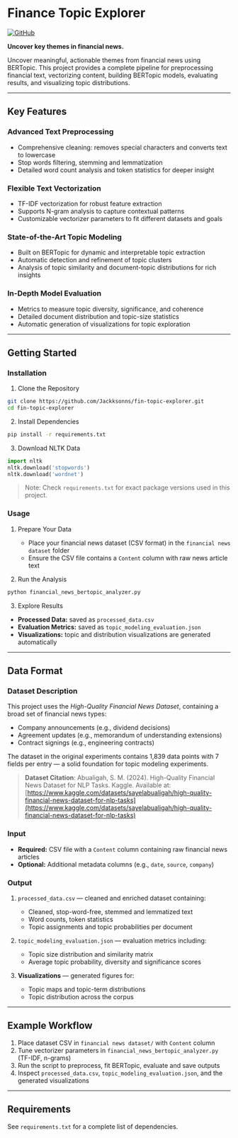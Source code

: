 # Finance Topic Explorer

[![GitHub](https://img.shields.io/badge/GitHub-Jackksonns-blue?style=flat-square&logo=github)](https://github.com/Jackksonns)

**Uncover key themes in financial news.**

Uncover meaningful, actionable themes from financial news using BERTopic. This project provides a complete pipeline for preprocessing financial text, vectorizing content, building BERTopic models, evaluating results, and visualizing topic distributions.

---

## Key Features

### Advanced Text Preprocessing

* Comprehensive cleaning: removes special characters and converts text to lowercase
* Stop words filtering, stemming and lemmatization
* Detailed word count analysis and token statistics for deeper insight

### Flexible Text Vectorization

* TF-IDF vectorization for robust feature extraction
* Supports N-gram analysis to capture contextual patterns
* Customizable vectorizer parameters to fit different datasets and goals

### State-of-the-Art Topic Modeling

* Built on BERTopic for dynamic and interpretable topic extraction
* Automatic detection and refinement of topic clusters
* Analysis of topic similarity and document-topic distributions for rich insights

### In-Depth Model Evaluation

* Metrics to measure topic diversity, significance, and coherence
* Detailed document distribution and topic-size statistics
* Automatic generation of visualizations for topic exploration

---

## Getting Started

### Installation

1. Clone the Repository

```bash
git clone https://github.com/Jackksonns/fin-topic-explorer.git
cd fin-topic-explorer
```

2. Install Dependencies

```bash
pip install -r requirements.txt
```

3. Download NLTK Data

```python
import nltk
nltk.download('stopwords')
nltk.download('wordnet')
```

> Note: Check `requirements.txt` for exact package versions used in this project.

### Usage

1. Prepare Your Data

   * Place your financial news dataset (CSV format) in the `financial news dataset` folder
   * Ensure the CSV file contains a `Content` column with raw news article text

2. Run the Analysis

```bash
python financial_news_bertopic_analyzer.py
```

3. Explore Results

* **Processed Data:** saved as `processed_data.csv`
* **Evaluation Metrics:** saved as `topic_modeling_evaluation.json`
* **Visualizations:** topic and distribution visualizations are generated automatically

---

## Data Format

### Dataset Description

This project uses the *High-Quality Financial News Dataset*, containing a broad set of financial news types:

* Company announcements (e.g., dividend decisions)
* Agreement updates (e.g., memorandum of understanding extensions)
* Contract signings (e.g., engineering contracts)

The dataset in the original experiments contains 1,839 data points with 7 fields per entry — a solid foundation for topic modeling experiments.

> **Dataset Citation**:
> Abualigah, S. M. (2024). High-Quality Financial News Dataset for NLP Tasks. Kaggle. Available at: [https://www.kaggle.com/datasets/sayelabualigah/high-quality-financial-news-dataset-for-nlp-tasks](https://www.kaggle.com/datasets/sayelabualigah/high-quality-financial-news-dataset-for-nlp-tasks)

### Input

* **Required:** CSV file with a `Content` column containing raw financial news articles
* **Optional:** Additional metadata columns (e.g., `date`, `source`, `company`)

### Output

1. `processed_data.csv` — cleaned and enriched dataset containing:

   * Cleaned, stop-word-free, stemmed and lemmatized text
   * Word counts, token statistics
   * Topic assignments and topic probabilities per document

2. `topic_modeling_evaluation.json` — evaluation metrics including:

   * Topic size distribution and similarity matrix
   * Average topic probability, diversity and significance scores

3. **Visualizations** — generated figures for:

   * Topic maps and topic-term distributions
   * Topic distribution across the corpus

---

## Example Workflow

1. Place dataset CSV in `financial news dataset/` with `Content` column
2. Tune vectorizer parameters in `financial_news_bertopic_analyzer.py` (TF-IDF, n-grams)
3. Run the script to preprocess, fit BERTopic, evaluate and save outputs
4. Inspect `processed_data.csv`, `topic_modeling_evaluation.json`, and the generated visualizations

---

## Requirements

See `requirements.txt` for a complete list of dependencies.
